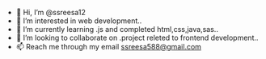 - 👋 Hi, I’m @ssreesa12
- 👀 I’m interested in web development..
- 🌱 I’m currently learning .js and completed html,css,java,sas..
- 💞️ I’m looking to collaborate on .project releted to frontend development..
- 📫   Reach me through my email ssreesa588@gmail.com
  

<!---
ssreesa12/ssreesa12 is a ✨ special ✨ repository because its `README.md` (this file) appears on your GitHub profile.
You can click the Preview link to take a look at your changes.
--->
